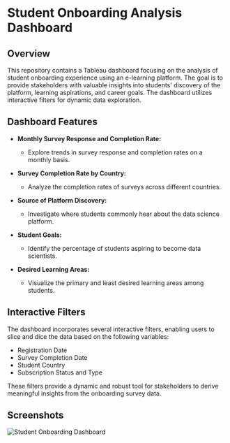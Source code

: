 # Student Onboarding Analysis Dashboard 

## Overview

This repository contains a Tableau dashboard focusing on the analysis of student onboarding experience using an e-learning platform. The goal is to provide stakeholders with valuable insights into students' discovery of the platform, learning aspirations, and career goals. The dashboard utilizes interactive filters for dynamic data exploration.

## Dashboard Features

- **Monthly Survey Response and Completion Rate:**
  - Explore trends in survey response and completion rates on a monthly basis.

- **Survey Completion Rate by Country:**
  - Analyze the completion rates of surveys across different countries.

- **Source of Platform Discovery:**
  - Investigate where students commonly hear about the data science platform.

- **Student Goals:**
  - Identify the percentage of students aspiring to become data scientists.

- **Desired Learning Areas:**
  - Visualize the primary and least desired learning areas among students.

## Interactive Filters

The dashboard incorporates several interactive filters, enabling users to slice and dice the data based on the following variables:

- Registration Date
- Survey Completion Date
- Student Country
- Subscription Status and Type

These filters provide a dynamic and robust tool for stakeholders to derive meaningful insights from the onboarding survey data.

## Screenshots

![Student Onboarding Dashboard](https://github.com/yashsharma1812/Tableau-Projects/assets/145771141/62bb9507-c478-4cc1-99e3-91f61bb7682a)


